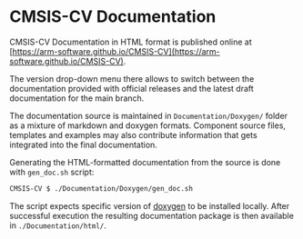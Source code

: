 # CMSIS-CV Documentation

CMSIS-CV Documentation in HTML format is published online at [https://arm-software.github.io/CMSIS-CV](https://arm-software.github.io/CMSIS-CV).

The version drop-down menu there allows to switch between the documentation provided with official releases and the latest draft documentation for the main branch.

The documentation source is maintained in `Documentation/Doxygen/` folder as a mixture of markdown and doxygen formats. Component source files, templates and examples may also contribute information that gets integrated into the final documentation.

Generating the HTML-formatted documentation from the source is done with `gen_doc.sh` script:

```sh
CMSIS-CV $ ./Documentation/Doxygen/gen_doc.sh
```

The script expects specific version of [doxygen](https://www.doxygen.nl/) to be installed locally. After successful execution the resulting documentation package is then available in `./Documentation/html/`.
